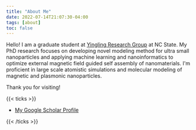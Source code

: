 ```yaml
---
title: "About Me"
date: 2022-07-14T21:07:30-04:00
tags: [about]
toc: false
---
```


Hello! I am a graduate student at [Yingling Research Group](https://www.mse.ncsu.edu/yingling/) at NC State.
My PhD research focuses on developing novel modeling method for ultra small nanoparticles and applying machine learning and nanoinformatics to optimize external magnetic field guided self assembly of nanomaterials.
I'm proficient in large scale atomistic simulations and molecular modeling of magnetic and plasmonic nanoparticles.

Thank you for visiting!

{{< ticks >}}
<!-- * [My CV]() -->
* [My Google Scholar Profile](https://scholar.google.com/citations?user=S-uoOngAAAAJ&hl=en)
<!-- * [My Current Research Projects]() -->
<!-- * [Books I am Reading]() and [Books I have Read]() -->
<!-- * [Hobbies and Personal Projects]() -->
{{< /ticks >}}